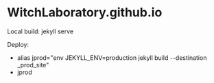 # WitchLaboratory.github.io

Local build: jekyll serve

Deploy:
* alias jprod="env JEKYLL_ENV=production jekyll build --destination _prod_site"
* jprod